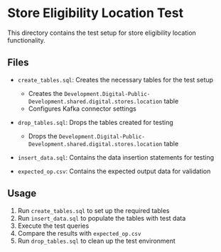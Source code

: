 # Store Eligibility Location Test

This directory contains the test setup for store eligibility location functionality.

## Files

- `create_tables.sql`: Creates the necessary tables for the test setup
  - Creates the `Development.Digital-Public-Development.shared.digital.stores.location` table
  - Configures Kafka connector settings

- `drop_tables.sql`: Drops the tables created for testing
  - Drops the `Development.Digital-Public-Development.shared.digital.stores.location` table

- `insert_data.sql`: Contains the data insertion statements for testing
- `expected_op.csv`: Contains the expected output data for validation

## Usage

1. Run `create_tables.sql` to set up the required tables
2. Run `insert_data.sql` to populate the tables with test data
3. Execute the test queries
4. Compare the results with `expected_op.csv`
5. Run `drop_tables.sql` to clean up the test environment
